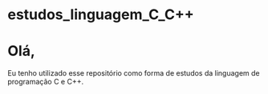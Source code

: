# estudos_linguagem_C_C++

# Olá,

Eu tenho utilizado esse repositório como forma de estudos da linguagem de programação C e C++.
